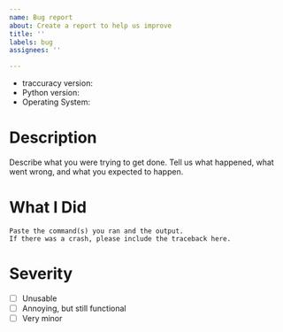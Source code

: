 ```yaml
---
name: Bug report
about: Create a report to help us improve
title: ''
labels: bug
assignees: ''

---
```


* traccuracy version:
* Python version:
* Operating System:

# Description

Describe what you were trying to get done.
Tell us what happened, what went wrong, and what you expected to happen.

# What I Did

```
Paste the command(s) you ran and the output.
If there was a crash, please include the traceback here.
```

# Severity
- [ ] Unusable
- [ ] Annoying, but still functional
- [ ] Very minor